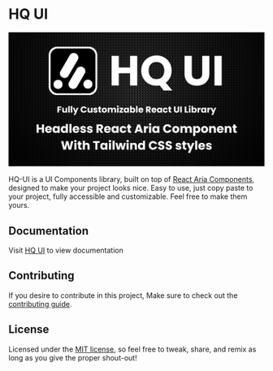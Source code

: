 # HQ UI

![OG](https://raw.githubusercontent.com/hq-kit/ui/main/app/opengraph-image.png)

HQ-UI is a UI Components library, built on top of [React Aria Components](https://react-spectrum.adobe.com/react-aria/getting-started.html), designed to make your project looks nice. Easy to use, just copy paste to your project, fully accessible and customizable. Feel free to make them yours.

## Documentation

Visit [HQ UI](https://hq-ui.vercel.app/docs/getting-started/introduction) to view documentation

## Contributing

If you desire to contribute in this project, Make sure to check out the [contributing guide](/CONTRIBUTING.md).

## License

Licensed under the [MIT license](https://github.com/hq-kit/ui/blob/main/LICENSE), so feel free to tweak, share, and remix as long as you give the proper shout-out!
